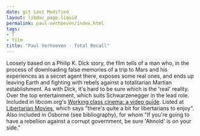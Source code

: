 ```yaml
---
date: git Last Modified
layout: libdoc_page.liquid
permalink: paul-verhoeven/index.html
tags:
- T
- film
title: "Paul Verhoeven - Total Recall"
---
```


Loosely based on a Philip K. Dick story, the film tells of  a man who, in the process of downloading false memories of a trip to Mars and  his experiences as a secret agent there, exposes some real ones, and ends up  leaving Earth and fighting with rebels against a totalitarian Martian  establishment. As with Dick, it's hard to be sure which is the 'real' reality.  Over the top entertainment, which suits Schwarzenegger in the lead role.
 
Included in libcom.org's <a href="https://libcom.org/library/working-class-cinema-video-guide">Working class cinema: a video guide</a>.  Listed at <a href="http://libertarianmovies.net/T/Total-Recall-1990-.html"> Libertarian Movies</a>, which says "there's quite a bit for libertarians to  enjoy".
 
Also included in Osborne (see bibliography),  for whom "If you're going to have a rebellion against a corrupt government, be  sure 'Ahnold' is on your side."